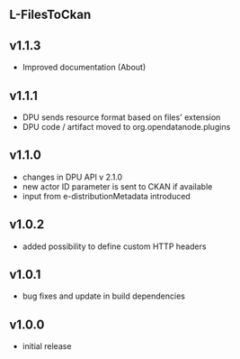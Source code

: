 L-FilesToCkan
----------

v1.1.3
---
* Improved documentation (About)

v1.1.1
---
* DPU sends resource format based on files' extension
* DPU code / artifact moved to org.opendatanode.plugins

v1.1.0
---
* changes in DPU API v 2.1.0
* new actor ID parameter is sent to CKAN if available
* input from e-distributionMetadata introduced

v1.0.2
---
* added possibility to define custom HTTP headers

v1.0.1
---
* bug fixes and update in build dependencies

v1.0.0
---
* initial release
